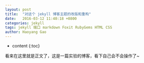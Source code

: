 ```yaml
---
layout: post
title:  "对这个 jekyll 博客主题的改版和重构"
date:   2016-03-12 11:40:18 +0800
categories: jekyll
tags: jekyll 端口 markdown Foxit RubyGems HTML CSS
author: Haoyang Gao
---
```


* content
{:toc}


看来在这里就是正文了，这是一篇实验的博客，看下自己会不会操作了~